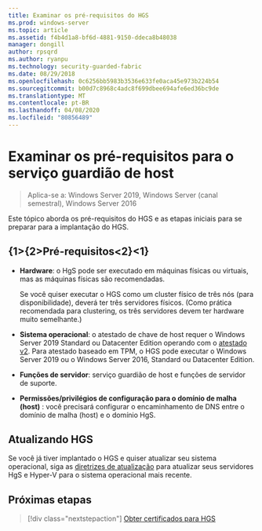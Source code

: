 ```yaml
---
title: Examinar os pré-requisitos do HGS
ms.prod: windows-server
ms.topic: article
ms.assetid: f4b4d1a8-bf6d-4881-9150-ddeca8b48038
manager: dongill
author: rpsqrd
ms.author: ryanpu
ms.technology: security-guarded-fabric
ms.date: 08/29/2018
ms.openlocfilehash: 0c6256bb5983b3536e633fe0aca45e973b224b54
ms.sourcegitcommit: b00d7c8968c4adc8f699dbee694afe6ed36bc9de
ms.translationtype: MT
ms.contentlocale: pt-BR
ms.lasthandoff: 04/08/2020
ms.locfileid: "80856489"
---
```

# <a name="review-prerequisites-for-the-host-guardian-service"></a>Examinar os pré-requisitos para o serviço guardião de host

>Aplica-se a: Windows Server 2019, Windows Server (canal semestral), Windows Server 2016


Este tópico aborda os pré-requisitos do HGS e as etapas iniciais para se preparar para a implantação do HGS.

## <a name="prerequisites"></a>{1&gt;{2&gt;Pré-requisitos&lt;2}&lt;1} 

-   **Hardware**: o HgS pode ser executado em máquinas físicas ou virtuais, mas as máquinas físicas são recomendadas.

    Se você quiser executar o HGS como um cluster físico de três nós (para disponibilidade), deverá ter três servidores físicos. (Como prática recomendada para clustering, os três servidores devem ter hardware muito semelhante.)
  
-   **Sistema operacional**: o atestado de chave de host requer o Windows Server 2019 Standard ou Datacenter Edition operando com o [atestado v2](guarded-fabric-tpm-trusted-attestation-capturing-hardware.md#versioned-attestation-policies). Para atestado baseado em TPM, o HGS pode executar o Windows Server 2019 ou o Windows Server 2016, Standard ou Datacenter Edition.

-   **Funções de servidor**: serviço guardião de host e funções de servidor de suporte.

-   **Permissões/privilégios de configuração para o domínio de malha (host)** : você precisará configurar o encaminhamento de DNS entre o domínio de malha (host) e o domínio HgS. 
    
## <a name="upgrading-hgs"></a>Atualizando HGS

Se você já tiver implantado o HGS e quiser atualizar seu sistema operacional, siga as [diretrizes de atualização](guarded-fabric-upgrade-to-2019.md) para atualizar seus servidores HgS e Hyper-V para o sistema operacional mais recente.

## <a name="next-step"></a>Próximas etapas

> [!div class="nextstepaction"]
> [Obter certificados para HGS](guarded-fabric-obtain-certs.md)